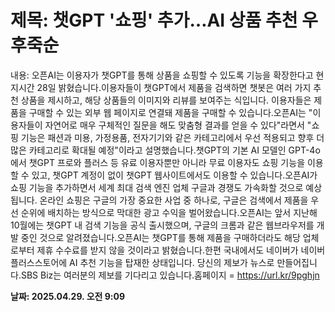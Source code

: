 # **제목: 챗GPT '쇼핑' 추가…AI 상품 추천 우후죽순**

  내용: 오픈AI는 이용자가 챗GPT를 통해 상품을 쇼핑할 수 있도록 기능을 확장한다고 현지시간 28일 밝혔습니다.이용자들이 챗GPT에서 제품을 검색하면 챗봇은 여러 가지 추천 상품을 제시하고, 해당 상품들의 이미지와 리뷰를 보여주는 식입니다. 이용자들은 제품을 구매할 수 있는 외부 웹 페이지로 연결돼 제품을 구매할 수 있습니다.오픈AI는 "이용자들이 자연어로 매우 구체적인 질문을 해도 맞춤형 결과를 얻을 수 있다"라면서 "쇼핑 기능은 패션과 미용, 가정용품, 전자기기와 같은 카테고리에서 우선 적용되고 향후 더 많은 카테고리로 확대될 예정"이라고 설명했습니다.챗GPT의 기본 AI 모델인 GPT-4o에서 챗GPT 프로와 플러스 등 유료 이용자뿐만 아니라 무료 이용자도 쇼핑 기능을 이용할 수 있고, 챗GPT 계정이 없이 챗GPT 웹사이트에서도 이용할 수 있습니다.오픈AI가 쇼핑 기능을 추가하면서 세계 최대 검색 엔진 업체 구글과 경쟁도 가속화할 것으로 예상됩니다. 온라인 쇼핑은 구글의 가장 중요한 사업 중 하나로, 구글은 검색에서 제품을 우선 순위에 배치하는 방식으로 막대한 광고 수익을 벌어왔습니다.오픈AI는 앞서 지난해 10월에는 챗GPT 내 검색 기능을 공식 출시했으며, 구글의 크롬과 같은 웹브라우저를 개발 중인 것으로 알려졌습니다.오픈AI는 챗GPT를 통해 제품을 구매하더라도 해당 업체로부터 제휴 수수료를 받지 않을 것이라고 밝혔습니다.한편 국내에서도 네이버가 네이버플러스스토어에 AI 추천 기능을 탑재한 상태입니다. 당신의 제보가 뉴스로 만들어집니다.SBS Biz는 여러분의 제보를 기다리고 있습니다.홈페이지 = https://url.kr/9pghjn

  **날짜: 2025.04.29. 오전 9:09**
